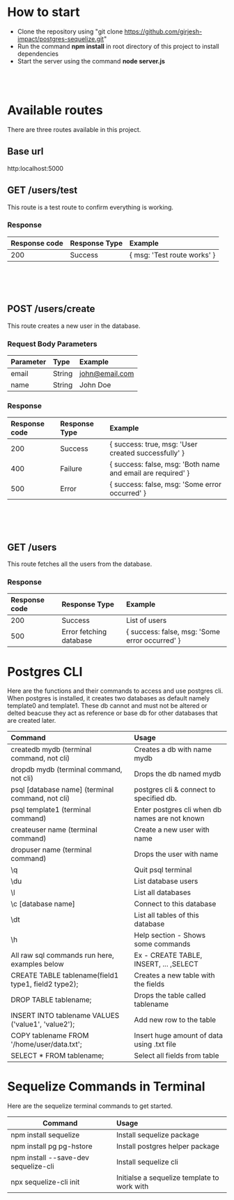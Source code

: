 # How to start

- Clone the repository using "git clone <https://github.com/girjesh-impact/postgres-sequelize.git>"
- Run the command **npm install** in root directory of this project to install dependencies
- Start the server using the command **node server.js**

<br><br>

# Available routes

There are three routes available in this project.

## Base url

http:localhost:5000

## GET /users/test

This route is a test route to confirm everything is working.

### Response

Response code | Response Type | Example
:------------ | :------------ | :--------------------------
200           | Success       | { msg: 'Test route works' }

<br><br><br>

## POST /users/create

This route creates a new user in the database.

### Request Body Parameters

Parameter | Type   | Example
:-------- | :----- | :-------------
email     | String | john@email.com
name      | String | John Doe

### Response

Response code | Response Type | Example
:------------ | :------------ | :----------------------------------------------------------
200           | Success       | { success: true, msg: 'User created successfully' }
400           | Failure       | { success: false, msg: 'Both name and email are required' }
500           | Error         | { success: false, msg: 'Some error occurred' }

<br><br><br>

## GET /users

This route fetches all the users from the database.

### Response

Response code | Response Type           | Example
:------------ | :---------------------- | :---------------------------------------------
200           | Success                 | List of users
500           | Error fetching database | { success: false, msg: 'Some error occurred' }

# Postgres CLI

Here are the functions and their commands to access and use postgres cli. When postgres is installed, it creates two databases as default namely template0 and template1\. These db cannot and must not be altered or delted beacuse they act as reference or base db for other databases that are created later.

Command                                             | Usage
:-------------------------------------------------- | :---------------------------------------------
createdb mydb (terminal command, not cli)           | Creates a db with name mydb
dropdb mydb (terminal command, not cli)             | Drops the db named mydb
psql [database name] (terminal command, not cli)    | postgres cli & connect to specified db.
psql template1 (terminal command)                   | Enter postgres cli when db names are not known
createuser name (terminal command)                  | Create a new user with name
dropuser name (terminal command)                    | Drops the user with name
\q                                                  | Quit psql terminal
\du                                                 | List database users
\l                                                  | List all databases
\c [database name]                                  | Connect to this database
\dt                                                 | List all tables of this database
\h                                                  | Help section - Shows some commands
All raw sql commands run here, examples below       | Ex - CREATE TABLE, INSERT, ... ,SELECT
CREATE TABLE tablename(field1 type1, field2 type2); | Creates a new table with the fields
DROP TABLE tablename;                               | Drops the table called tablename
INSERT INTO tablename VALUES ('value1', 'value2');  | Add new row to the table
COPY tablename FROM '/home/user/data.txt';          | Insert huge amount of data using .txt file
SELECT * FROM tablename;                            | Select all fields from table

# Sequelize Commands in Terminal

Here are the sequelize terminal commands to get started.

Command                              | Usage
------------------------------------ | :------------------------------------------
npm install sequelize                | Install sequelize package
npm install pg pg-hstore             | Install postgres helper package
npm install --save-dev sequelize-cli | Install sequelize cli
npx sequelize-cli init               | Initialse a sequelize template to work with
